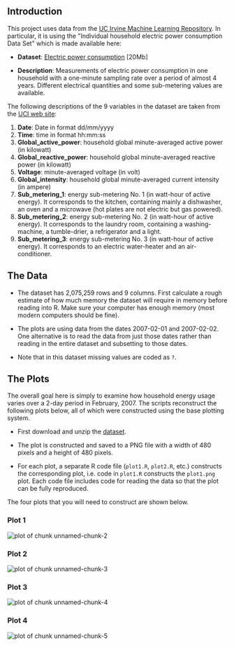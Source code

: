 ## Introduction

This project uses data from the <a href="http://archive.ics.uci.edu/ml/">UC Irvine Machine Learning Repository</a>. In particular, it is using the "Individual household electric power consumption Data Set" which is made available here:

* <b>Dataset</b>: <a href="https://d396qusza40orc.cloudfront.net/exdata%2Fdata%2Fhousehold_power_consumption.zip">Electric power consumption</a> [20Mb]

* <b>Description</b>: Measurements of electric power consumption in one household with a one-minute sampling rate over a period of almost 4 years. Different electrical quantities and some sub-metering values are available.

The following descriptions of the 9 variables in the dataset are taken from the <a href="https://archive.ics.uci.edu/ml/datasets/Individual+household+electric+power+consumption">UCI web site</a>:
<ol>
<li><b>Date</b>: Date in format dd/mm/yyyy </li>
<li><b>Time</b>: time in format hh:mm:ss </li>
<li><b>Global_active_power</b>: household global minute-averaged active power (in kilowatt) </li>
<li><b>Global_reactive_power</b>: household global minute-averaged reactive power (in kilowatt) </li>
<li><b>Voltage</b>: minute-averaged voltage (in volt) </li>
<li><b>Global_intensity</b>: household global minute-averaged current intensity (in ampere) </li>
<li><b>Sub_metering_1</b>: energy sub-metering No. 1 (in watt-hour of active energy). It corresponds to the kitchen, containing mainly a dishwasher, an oven and a microwave (hot plates are not electric but gas powered). </li>
<li><b>Sub_metering_2</b>: energy sub-metering No. 2 (in watt-hour of active energy). It corresponds to the laundry room, containing a washing-machine, a tumble-drier, a refrigerator and a light. </li>
<li><b>Sub_metering_3</b>: energy sub-metering No. 3 (in watt-hour of active energy). It corresponds to an electric water-heater and an air-conditioner.</li>
</ol>

## The Data

* The dataset has 2,075,259 rows and 9 columns. First calculate a rough estimate of how much memory the dataset will require in memory before reading into R. Make sure your computer has enough memory (most modern computers should be fine).

* The plots are using data from the dates 2007-02-01 and 2007-02-02. One alternative is to read the data from just those dates rather than reading in the entire dataset and subsetting to those dates.

* Note that in this dataset missing values are coded as `?`.

## The Plots

The overall goal here is simply to examine how household energy usage varies over a 2-day period in February, 2007. The scripts reconstruct the following plots below, all of which were constructed using the base plotting system.

* First download and unzip the [dataset](https://d396qusza40orc.cloudfront.net/exdata%2Fdata%2Fhousehold_power_consumption.zip).

* The plot is constructed and saved to a PNG file with a width of 480 pixels and a height of 480 pixels.

* For each plot, a separate R code file (`plot1.R`, `plot2.R`, etc.) constructs the corresponding plot, i.e. code in `plot1.R` constructs the `plot1.png` plot. Each code file includes code for reading the data so that the plot can be fully reproduced.

The four plots that you will need to construct are shown below. 

### Plot 1

![plot of chunk unnamed-chunk-2](figure/unnamed-chunk-2.png) 

### Plot 2

![plot of chunk unnamed-chunk-3](figure/unnamed-chunk-3.png) 

### Plot 3

![plot of chunk unnamed-chunk-4](figure/unnamed-chunk-4.png) 

### Plot 4

![plot of chunk unnamed-chunk-5](figure/unnamed-chunk-5.png) 
